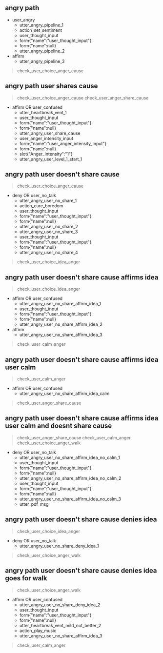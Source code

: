 ## angry path
* user_angry
    - utter_angry_pipeline_1
    - action_set_sentiment  
    - user_thought_input
    - form{"name":"user_thought_input"}
    - form{"name":null} 
    - utter_angry_pipeline_2
* affirm
    - utter_angry_pipeline_3
> check_user_choice_anger_cause  

## angry path user shares cause
> check_user_choice_anger_cause
> check_user_anger_share_cause
* affirm OR user_confused
    - utter_heartbreak_vent_1
    - user_thought_input
    - form{"name":"user_thought_input"}
    - form{"name":null} 
    - utter_angry_user_share_cause
    - user_anger_intensity_input
    - form{"name":"user_anger_intensity_input"}  
    - form{"name":null}
    - slot{"Anger_Intensity":"1"}
    - utter_angry_user_level_1_start_1
  
## angry path user doesn't share cause
> check_user_choice_anger_cause 
* deny OR user_no_talk
  - utter_angry_user_no_share_1
  - action_cure_boredom
  - user_thought_input
  - form{"name":"user_thought_input"}
  - form{"name":null} 
  - utter_angry_user_no_share_2
  - utter_angry_user_no_share_3
  - user_thought_input
  - form{"name":"user_thought_input"}
  - form{"name":null}
  - utter_angry_user_no_share_4
> check_user_choice_idea_anger

## angry path user doesn't share cause affirms idea
> check_user_choice_idea_anger 
* affirm OR user_confused 
  - utter_angry_user_no_share_affirm_idea_1
  - user_thought_input
  - form{"name":"user_thought_input"}
  - form{"name":null}
  - utter_angry_user_no_share_affirm_idea_2
* affirm
  - utter_angry_user_no_share_affirm_idea_3
> check_user_calm_anger  

## angry path user doesn't share cause affirms idea user calm
> check_user_calm_anger 
* affirm OR user_confused 
  - utter_angry_user_no_share_affirm_idea_calm
> check_user_anger_share_cause


## angry path user doesn't share cause affirms idea user calm and doesnt share cause
> check_user_anger_share_cause 
> check_user_calm_anger
> check_user_choice_anger_walk
* deny OR user_no_talk
  - utter_angry_user_no_share_affirm_idea_no_calm_1
  - user_thought_input
  - form{"name":"user_thought_input"}
  - form{"name":null}
  - utter_angry_user_no_share_affirm_idea_no_calm_2
  - user_thought_input
  - form{"name":"user_thought_input"}
  - form{"name":null}
  - utter_angry_user_no_share_affirm_idea_no_calm_3
  - utter_pdf_msg

  
## angry path user doesn't share cause denies idea
> check_user_choice_idea_anger 
* deny OR user_no_talk
  - utter_angry_user_no_share_deny_idea_1
> check_user_choice_anger_walk

## angry path user doesn't share cause denies idea goes for walk
> check_user_choice_anger_walk 
* affirm OR user_confused 
  - utter_angry_user_no_share_deny_idea_2
  - user_thought_input
  - form{"name":"user_thought_input"}
  - form{"name":null}
  - utter_heartbreak_vent_mild_not_better_2
  - action_play_music
  - utter_angry_user_no_share_affirm_idea_3
> check_user_calm_anger  